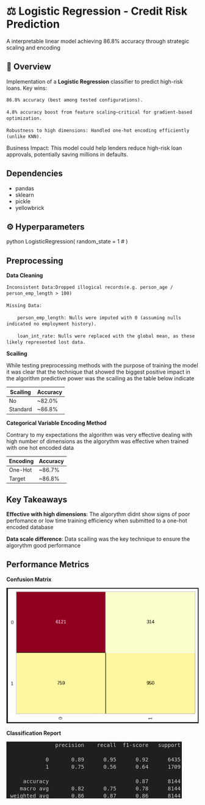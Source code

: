 # ⚖️ Logistic Regression - Credit Risk Prediction  

A interpretable linear model achieving 86.8% accuracy through strategic scaling and encoding

## 📌 Overview  
Implementation of a **Logistic Regression** classifier to predict high-risk loans. Key wins:

    86.8% accuracy (best among tested configurations).

    4.8% accuracy boost from feature scaling—critical for gradient-based optimization.

    Robustness to high dimensions: Handled one-hot encoding efficiently (unlike KNN).

Business Impact: This model could help lenders reduce high-risk loan approvals, potentially saving millions in defaults.

## Dependencies
- pandas
- sklearn
- pickle
- yellowbrick

## ⚙️ Hyperparameters  
python
LogisticRegression(
    random_state = 1    #
)

## Preprocessing
**Data Cleaning**

    Inconsistent Data:Dropped illogical records(e.g. person_age / person_emp_length > 100)

    Missing Data:
    
        person_emp_length: Nulls were imputed with 0 (assuming nulls indicated no employment history).

        loan_int_rate: Nulls were replaced with the global mean, as these likely represented lost data.


**Scailing**

While testing preprocessing methods with the purpose of training the model it was clear that the technique that showed the biggest positive impact in the algorithm predictive power was the scailing as the table below indicate

|  Scailing  |  Accuracy  |
|------------|------------|
|     No     |   ~82.0%   |
|  Standard  |   ~86.8%   |

**Categorical Variable Encoding Method**

Contrary to my expectations the algorithm was very effective dealing with high number of dimensions as the algorythm was effective when trained with one hot encoded data

|  Encoding  |  Accuracy  |
|------------|------------|
|  One-Hot   |   ~86.7%   |
|  Target    |   ~86.8%   |



## Key Takeaways

**Effective with high dimensions**: The algorythm didnt show signs of poor perfomance or low time training efficiency when submitted to a one-hot encoded database

**Data scale difference**: Data scailing was the key technique to ensure the algorythm good performance

## Performance Metrics

**Confusion Matrix**

![Confusion Matrix](../../../images/logistic_regression_cm.png)

**Classification Report**

![Classification Report](../../../images/logistic_regression_cr.png)
